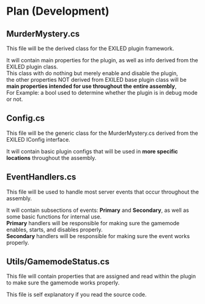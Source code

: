 # Plan (Development)

## MurderMystery.cs
This file will be the derived class for the EXILED plugin framework.

It will contain main properties for the plugin, as well as info derived from the EXILED plugin class.  
This class with do nothing but merely enable and disable the plugin,  
the other properties NOT derived from EXILED base plugin class will be **main properties intended for use throughout the entire assembly**,  
For Example: a bool used to determine whether the plugin is in debug mode or not.

## Config.cs
This file will be the generic class for the MurderMystery.cs derived from the EXILED IConfig interface.

It will contain basic plugin configs that will be used in **more specific locations** throughout the assembly.

## EventHandlers.cs
This file will be used to handle most server events that occur throughout the assembly.

It will contain subsections of events: **Primary** and **Secondary**, as well as some basic functions for internal use.  
**Primary** handlers will be responsible for making sure the gamemode enables, starts, and disables properly.  
**Secondary** handlers will be responsible for making sure the event works properly.

## Utils/GamemodeStatus.cs
This file will contain properties that are assigned and read within the plugin to make sure the gamemode works properly.

This file is self explanatory if you read the source code.